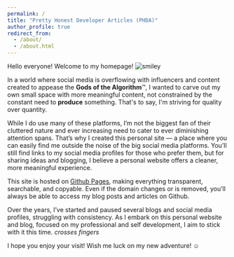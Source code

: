 ```yaml
---
permalink: /
title: "Pretty Honest Developer Articles (PHDA)"
author_profile: true
redirect_from: 
  - /about/
  - /about.html
---
```


Hello everyone! Welcome to my homepage! ![smiley](https://github.githubassets.com/images/icons/emoji/unicode/1f60a.png)

In a world where social media is overflowing with influencers and content created to appease the **Gods of the Algorithm**&trade;, I wanted to carve out my own small space with more meaningful content, not constrained by the constant need to **produce** something. That's to say, I'm striving for quality over quantity.

While I do use many of these platforms, I’m not the biggest fan of their cluttered nature and ever increasing need to cater to ever diminishing attention spans. That’s why I created this personal site — a place where you can easily find me outside the noise of the big social media platforms. You’ll still find links to my social media profiles for those who prefer them, but for sharing ideas and blogging, I believe a personal website offers a cleaner, more meaningful experience.

This site is hosted on [Github Pages](https://www.github.com/edbrito-swdev/edbrito-swdev.github.io), making everything transparent, searchable, and copyable. Even if the domain changes or is removed, you’ll always be able to access my blog posts and articles on Github.

Over the years, I’ve started and paused several blogs and social media profiles, struggling with consistency. As I embark on this personal website and blog, focused on my professional and self development, I aim to stick with it this time. *crosses fingers*

I hope you enjoy your visit! Wish me luck on my new adventure! :relaxed:
